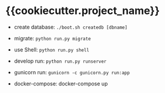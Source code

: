 # {{cookiecutter.project_name}}

- create database: `./boot.sh createdb [dbname]`

- migrate: `python run.py migrate`

- use Shell: `python run.py shell`

- develop run: `python run.py runserver`

- gunicorn run: `gunicorn -c gunicorn.py run:app`

- docker-compose: docker-compose up